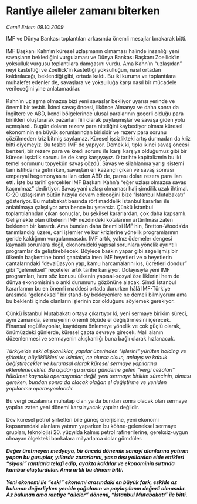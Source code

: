 # Rantiye aileler zamanı biterken

*Cemil Ertem 09.10.2009*

<div class="taraf_structure_2col_1zq">
<div class="margen_n">



 <p>IMF ve Dünya Bankası toplantıları arkasında önemli mesajlar bırakarak bitti. <br/><br/>IMF Başkanı Kahn’ın küresel uzlaşmanın olmaması halinde insanlığı yeni savaşların beklediğini vurgulaması ve Dünya Bankası Başkanı Zoellick’in yoksulluk vurgusu toplantılara damgasını vurdu. Ama Kahn’ın “uzlaşıdan” neyi kastettiği ve Zoellick’in kastettiği yoksulluğun, nasıl ortadan kaldırılacağı, beklendiği gibi, ortada kaldı. Bu iki kuruma ve toplantılara muhalefet edenler de, savaşlara ve yoksulluğa karşı nasıl bir mücadele verileceğini yine anlatamadılar. <br/><br/>Kahn’ın uzlaşma olmazsa bizi yeni savaşlar bekliyor uyarısı yerinde ve önemli bir tesbit. İkinci savaş öncesi, ilkönce Almanya ve daha sonra da İngiltere ve ABD, kendi bölgelerinde ulusal paralarının geçerli olduğu para birlikleri oluşturarak pazarları fiili olarak paylaşmışlar ve savaşa giden yolu açmışlardı. Bugün doların rezerv para niteliğini kaybediyor olması küresel ekonominin en büyük sorunlarından birisidir ve rezerv para sorunu çözülmeden kriz bitmiş sayılamaz. Küresel işsizlikteki artış durmadan da kriz bitti diyemeyiz. Bu tesbiti IMF de yapıyor. Demek ki, tıpkı ikinci savaş öncesi benzeri, bir rezerv para ve kredi sorunu ile karşı karşıya olduğumuz gibi bir küresel işsizlik sorunu ile de karşı karşıyayız. O tarihte kapitalizmin bu iki temel sorununu topyekûn savaş çözdü. Savaş ve silahlanma yarışı sistemi tam istihdama getirirken, savaştan en kazançlı çıkan ve savaş sonrası emperyal hegemonyasını ilan eden ABD de, parası doları rezerv para ilan etti. İşte bu tarihî gerçekler IMF Başkanı Kahn’a “eğer uzlaşı olmazsa savaş kaçınılmaz” dedirtiyor. Savaş yani uzlaşı olmaması hali şimdilik uzak ihtimal. G-20 uzlaşısının bütün hızıyla devam edeceğini bize “İstanbul Mutabakatı” gösteriyor. Bu mutabakat basında rört maddelik İstanbul kararları ile anlatılmaya çalışılıyor ama bence bu yetersiz. Çünkü İstanbul toplantılarından çıkan sonuçlar, bu şekilsel kararlardan, çok daha kapsamlı. Gelişmekte olan ülkelerin IMF nezdindeki kotalarının arttırılması zaten beklenen bir karardı. Ama bundan daha önemlisi IMF’nin, Bretton-Woods’da tanımlandığı üzere, cari işlemler ve kur krizlerine yönelik programlarının geride kaldığının vurgulanmasıdır. IMF artık, yalnız ödemeler dengesi kaynaklı sorunlara değil, ekonomideki yapısal sorunlara yönelik ayrıntılı programlar da geliştirebilecek. Böylece baskın yapar gibi azgelişmiş bir ülkenin başkentine bond çantalarla inen IMF heyetleri ve o heyetlerin çantalarındaki “devalüasyon yap, kamu harcamalarını kıs, ücretleri dondur” gibi “geleneksel” reçeteler artık tarihe karışıyor. Dolayısıyla yeni IMF programları, hem söz konusu ülkenin yapısal-sosyal özelliklerini hem de dünya ekonomisinin o anki durumunu gözönüne alacak. Şimdi İstanbul kararlarının bu en önemli maddesi ortada dururken hâlâ IMF-Türkiye arasında “geleneksel” bir stand-by bekleyenlere ne demeli bilmiyorum ama bu beklenti içinde olanların işlerinin zor olduğunu söylemek gerekiyor. <br/><br/>Çünkü İstanbul Mutabakatı ortaya çıkartıyor ki, yeni sermaye birikim süreci, aynı zamanda, sermayenin önemli ölçüde el değiştirmesini içerecek. Finansal regülâsyonlar, kayıtdışını önlemeye yönelik ve çok güçlü olarak, önümüzdeki günlerde, küresel çapta devreye girecek. Mali alanın düzenlenmesi ve sermayenin akışkanlığı buna bağlı olarak hızlanacak. <i><br/><br/>Türkiye’de eski alışkanlıklar, yapılar üzerinden “işlerini” yürüten holding ve şirketler, büyüklükleri ve isimleri, ne olursa olsun, anlayış ve kabuk değiştirecekler ve kurumsal olarak küresel sermaye yapılarına eklemlenecekler. Bu açıdan şu sıralar gündeme gelen “vergi cezaları” hükümet kaynaklı operasyonlar değil, yeni sermaye birikim sürecinin, olması gereken, bundan sonra da olacak olağan el değiştirme ve yeniden yapılanma operasyonlarıdır.</i> <br/><br/>Bu vergi cezalarına muhatap olan ya da bundan sonra olacak olan sermaye yapıları zaten yeni dönemi karşılayacak yapılar değildir. <br/><br/>Dev küresel petrol şirketleri bile güneş enerjisine, yeni ekonomi kapsamındaki alanlara yatırım yaparken bu köhne-geleneksel sermaye grupları, teknolojisi 20. yüzyılda kalmış petrol rafinerilerine, gereksiz-uygun olmayan ölçekteki bankalara milyarlarca dolar gömdüler. <b><i><br/><br/>Değer üretmeyen medyaya, bir önceki dönemin sanayi alanlarına yatırım yapan bu guruplar, yıllardır zararlarını, yasa dışı yollardan elde ettikleri “siyasi” rantlarla telafi edip, ayakta kaldılar ve ekonominin sırtında kambur oluşturdular. Ama artık bu dönem bitti. <br/><br/>Yeni ekonomi ile “eski” ekonomi arasındaki en büyük fark, eskide az bulunan değerliyken yenide çoğalanın ve paylaşılanın değerli olmasıdır. Az bulunan ama rantiye “aileler” dönemi, “İstanbul Mutabakatı” ile bitti.</i></b></p>
<br/>
<br/>
<br/>



<br/>


<div id="taraf_not">
</div>

</div>


</div>
